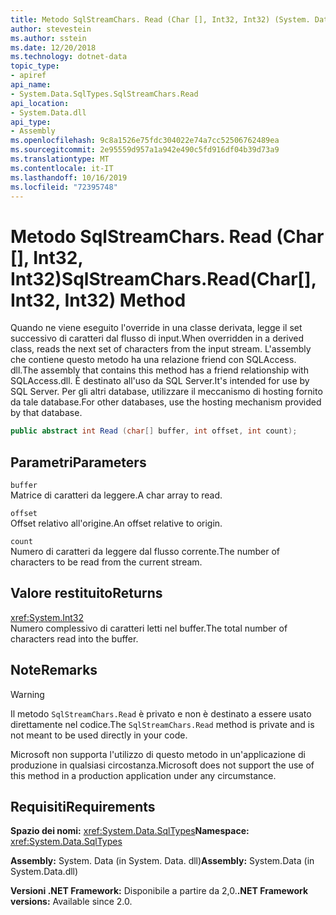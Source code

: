 ```yaml
---
title: Metodo SqlStreamChars. Read (Char [], Int32, Int32) (System. Data. SqlTypes)
author: stevestein
ms.author: sstein
ms.date: 12/20/2018
ms.technology: dotnet-data
topic_type:
- apiref
api_name:
- System.Data.SqlTypes.SqlStreamChars.Read
api_location:
- System.Data.dll
api_type:
- Assembly
ms.openlocfilehash: 9c8a1526e75fdc304022e74a7cc52506762489ea
ms.sourcegitcommit: 2e95559d957a1a942e490c5fd916df04b39d73a9
ms.translationtype: MT
ms.contentlocale: it-IT
ms.lasthandoff: 10/16/2019
ms.locfileid: "72395748"
---
```

# <a name="sqlstreamcharsreadchar-int32-int32-method"></a><span data-ttu-id="e1ee7-102">Metodo SqlStreamChars. Read (Char [], Int32, Int32)</span><span class="sxs-lookup"><span data-stu-id="e1ee7-102">SqlStreamChars.Read(Char[], Int32, Int32) Method</span></span>

<span data-ttu-id="e1ee7-103">Quando ne viene eseguito l'override in una classe derivata, legge il set successivo di caratteri dal flusso di input.</span><span class="sxs-lookup"><span data-stu-id="e1ee7-103">When overridden in a derived class, reads the next set of characters from the input stream.</span></span> <span data-ttu-id="e1ee7-104">L'assembly che contiene questo metodo ha una relazione friend con SQLAccess. dll.</span><span class="sxs-lookup"><span data-stu-id="e1ee7-104">The assembly that contains this method has a friend relationship with SQLAccess.dll.</span></span> <span data-ttu-id="e1ee7-105">È destinato all'uso da SQL Server.</span><span class="sxs-lookup"><span data-stu-id="e1ee7-105">It's intended for use by SQL Server.</span></span> <span data-ttu-id="e1ee7-106">Per gli altri database, utilizzare il meccanismo di hosting fornito da tale database.</span><span class="sxs-lookup"><span data-stu-id="e1ee7-106">For other databases, use the hosting mechanism provided by that database.</span></span>

```csharp
public abstract int Read (char[] buffer, int offset, int count);
```

## <a name="parameters"></a><span data-ttu-id="e1ee7-107">Parametri</span><span class="sxs-lookup"><span data-stu-id="e1ee7-107">Parameters</span></span>

`buffer`\
<span data-ttu-id="e1ee7-108">Matrice di caratteri da leggere.</span><span class="sxs-lookup"><span data-stu-id="e1ee7-108">A char array to read.</span></span>

`offset`\
<span data-ttu-id="e1ee7-109">Offset relativo all'origine.</span><span class="sxs-lookup"><span data-stu-id="e1ee7-109">An offset relative to origin.</span></span>

`count`\
<span data-ttu-id="e1ee7-110">Numero di caratteri da leggere dal flusso corrente.</span><span class="sxs-lookup"><span data-stu-id="e1ee7-110">The number of characters to be read from the current stream.</span></span>

## <a name="returns"></a><span data-ttu-id="e1ee7-111">Valore restituito</span><span class="sxs-lookup"><span data-stu-id="e1ee7-111">Returns</span></span>

<xref:System.Int32>\
<span data-ttu-id="e1ee7-112">Numero complessivo di caratteri letti nel buffer.</span><span class="sxs-lookup"><span data-stu-id="e1ee7-112">The total number of characters read into the buffer.</span></span>

## <a name="remarks"></a><span data-ttu-id="e1ee7-113">Note</span><span class="sxs-lookup"><span data-stu-id="e1ee7-113">Remarks</span></span>

> [!WARNING]
> <span data-ttu-id="e1ee7-114">Il metodo `SqlStreamChars.Read` è privato e non è destinato a essere usato direttamente nel codice.</span><span class="sxs-lookup"><span data-stu-id="e1ee7-114">The `SqlStreamChars.Read` method is private and is not meant to be used directly in your code.</span></span>
>
> <span data-ttu-id="e1ee7-115">Microsoft non supporta l'utilizzo di questo metodo in un'applicazione di produzione in qualsiasi circostanza.</span><span class="sxs-lookup"><span data-stu-id="e1ee7-115">Microsoft does not support the use of this method in a production application under any circumstance.</span></span>

## <a name="requirements"></a><span data-ttu-id="e1ee7-116">Requisiti</span><span class="sxs-lookup"><span data-stu-id="e1ee7-116">Requirements</span></span>

<span data-ttu-id="e1ee7-117">**Spazio dei nomi:** <xref:System.Data.SqlTypes></span><span class="sxs-lookup"><span data-stu-id="e1ee7-117">**Namespace:** <xref:System.Data.SqlTypes></span></span>

<span data-ttu-id="e1ee7-118">**Assembly:** System. Data (in System. Data. dll)</span><span class="sxs-lookup"><span data-stu-id="e1ee7-118">**Assembly:** System.Data (in System.Data.dll)</span></span>

<span data-ttu-id="e1ee7-119">**Versioni .NET Framework:** Disponibile a partire da 2,0.</span><span class="sxs-lookup"><span data-stu-id="e1ee7-119">**.NET Framework versions:** Available since 2.0.</span></span>
